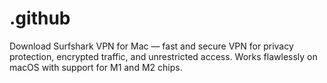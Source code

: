 # .github
Download Surfshark VPN for Mac — fast and secure VPN for privacy protection, encrypted traffic, and unrestricted access. Works flawlessly on macOS with support for M1 and M2 chips.
